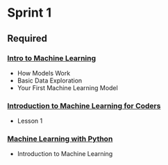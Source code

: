# Sprint 1

## Required

### [Intro to Machine Learning](https://www.kaggle.com/learn/intro-to-machine-learning)

- How Models Work
- Basic Data Exploration
- Your First Machine Learning Model

### [Introduction to Machine Learning for Coders](http://course18.fast.ai/ml.html)

- Lesson 1

### [Machine Learning with Python](https://www.coursera.org/learn/machine-learning-with-python)

- Introduction to Machine Learning
